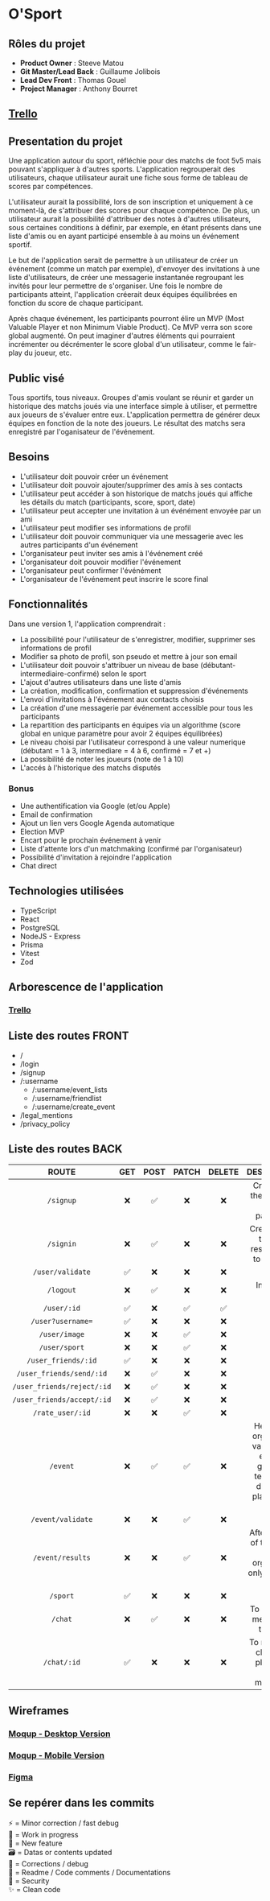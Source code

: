 # O'Sport

## Rôles du projet

- **Product Owner** : Steeve Matou
- **Git Master/Lead Back** : Guillaume Jolibois
- **Lead Dev Front** : Thomas Gouel
- **Project Manager** : Anthony Bourret

## [Trello](https://trello.com/b/Nkp4wJJY/osport)

## Presentation du projet

Une application autour du sport, réfléchie pour des matchs de foot 5v5 mais pouvant s'appliquer à d'autres sports. L'application regrouperait des utilisateurs, chaque utilisateur aurait une fiche sous forme de tableau de scores par compétences.

L'utilisateur aurait la possibilité, lors de son inscription et uniquement à ce moment-là, de s'attribuer des scores pour chaque compétence. De plus, un utilisateur aurait la possibilité d'attribuer des notes à d'autres utilisateurs, sous certaines conditions à définir, par exemple, en étant présents dans une liste d'amis ou en ayant participé ensemble à au moins un événement sportif.

Le but de l'application serait de permettre à un utilisateur de créer un événement (comme un match par exemple), d'envoyer des invitations à une liste d'utilisateurs, de créer une messagerie instantanée regroupant les invités pour leur permettre de s'organiser. Une fois le nombre de participants atteint, l'application créerait deux équipes équilibrées en fonction du score de chaque participant.

Après chaque événement, les participants pourront élire un MVP (Most Valuable Player et non Minimum Viable Product). Ce MVP verra son score global augmenté. On peut imaginer d'autres éléments qui pourraient incrémenter ou décrémenter le score global d'un utilisateur, comme le fair-play du joueur, etc.

## Public visé

Tous sportifs, tous niveaux. Groupes d'amis voulant se réunir et garder un historique des matchs joués via une interface simple à utiliser, et permettre aux joueurs de s'évaluer entre eux. L'application permettra de générer deux équipes en fonction de la note des joueurs. Le résultat des matchs sera enregistré par l'oganisateur de l'événement.

## Besoins

- L'utilisateur doit pouvoir créer un événement
- L'utilisateur doit pouvoir ajouter/supprimer des amis à ses contacts
- L'utilisateur peut accéder à son historique de matchs joués qui affiche les détails du match (participants, score, sport, date)
- L'utilisateur peut accepter une invitation à un événément envoyée par un ami
- L'utilisateur peut modifier ses informations de profil
- L'utilisateur doit pouvoir communiquer via une messagerie avec les autres participants d'un événement
- L'organisateur peut inviter ses amis à l'événement créé
- L'organisateur doit pouvoir modifier l'événement
- L'organisateur peut confirmer l'événément
- L'organisateur de l'événement peut inscrire le score final

## Fonctionnalités

Dans une version 1, l'application comprendrait :

- La possibilité pour l'utilisateur de s'enregistrer, modifier, supprimer ses informations de profil
- Modifier sa photo de profil, son pseudo et mettre à jour son email
- L'utilisateur doit pouvoir s'attribuer un niveau de base (débutant-intermediaire-confirmé) selon le sport
- L'ajout d'autres utilisateurs dans une liste d'amis
- La création, modification, confirmation et suppression d'événements
- L'envoi d'invitations à l'événement aux contacts choisis
- La création d'une messagerie par événement accessible pour tous les participants
- La repartition des participants en équipes via  un algorithme (score global en unique paramètre pour avoir 2 équipes équilibrées)
- Le niveau choisi par l'utilisateur correspond à une valeur numerique (débutant = 1 à 3, intermediare = 4 à 6, confirmé = 7 et +)
- La possibilité de noter les joueurs (note de 1 à 10)
- L'accés à l'historique des matchs disputés

### Bonus

- Une authentification via Google (et/ou Apple)
- Email de confirmation
- Ajout un lien vers Google Agenda automatique
- Election MVP
- Encart pour le prochain événement à venir
- Liste d'attente lors d'un matchmaking (confirmé par l'organisateur)
- Possibilité d'invitation à rejoindre l'application
- Chat direct

## Technologies utilisées

- TypeScript
- React
- PostgreSQL
- NodeJS - Express
- Prisma
- Vitest
- Zod

## Arborescence de l'application

### [Trello](https://www.figma.com/file/TBX27pwp27QdyIRzMbHJWE/OSport?type=design&node-id=44%3A2&mode=design&t=yfL0rgEu1itT30FB-1)

## Liste des routes FRONT

- /
- /login
- /signup
- /:username
  - /:username/event_lists
  - /:username/friendlist
  - /:username/create_event
- /legal_mentions
- /privacy_policy

## Liste des routes BACK

| ROUTE | GET | POST | PATCH | DELETE | DESCRIPTION |
| :---: | :---: | :---: | :---: | :---: | :---: |
| `/signup` | ❌ | ✅ | ❌ | ❌ | Creation of the user and hash password |
| `/signin` | ❌ | ✅ | ❌ | ❌ | Creation of a token to resend back to the front |
| `/user/validate` | ✅ | ❌ | ❌ | ❌ | |
| `/logout` | ❌ | ✅ | ❌ | ❌ | Invalidate token |
| `/user/:id` | ✅ | ❌ | ✅ | ✅ | |
| `/user?username=` | ✅ | ❌ | ❌ | ❌ | |
| `/user/image` | ❌ | ❌ | ✅ | ❌ | |
| `/user/sport` | ❌ | ❌ | ✅ | ❌ | |
| `/user_friends/:id` | ✅ | ❌ | ❌ | ❌ | |
| `/user_friends/send/:id` | ❌ | ✅ | ❌ | ❌ | |
| `/user_friends/reject/:id` | ❌ | ✅ | ❌ | ❌ | |
| `/user_friends/accept/:id` | ❌ | ✅ | ❌ | ❌ | |
| `/rate_user/:id` | ❌ | ❌ | ✅ | ❌ | |
| `/event` | ❌ | ✅ | ✅ | ❌ | Here, after organizator validate the event, it generate teams and distribute players (for Patch) |
| `/event/validate` | ❌ | ❌ | ✅ | ❌ | |
| `/event/results` | ❌ | ❌ | ✅ | ❌ | After the end of the event, the organizator only can save results |
| `/sport` | ✅ | ❌ | ❌ | ❌ | |
| `/chat` | ❌ | ✅ | ❌ | ❌ | To send new message to the chat |
| `/chat/:id` | ✅ | ❌ | ❌ | ❌ | To reload the chat, new players or chat messages |

## Wireframes

### [Moqup - Desktop Version](https://app.moqups.com/cCk3iLfr4qXsS0zye6MKNCvcdlGhEQ7r/view/page/ad64222d5)

### [Moqup - Mobile Version](https://app.moqups.com/W7DPy5eEV1H5z1EvA04u3hCgxf7e6vlT/view/page/ad64222d5)

### [Figma](https://www.figma.com/file/iscZuzxtxFLezgHNrOi2E1/Untitled?type=design&node-id=9-2&mode=design&t=H0gntgd6xWjKuWgj-0)

## Se repérer dans les commits

:zap: = Minor correction / fast debug \
:construction: = Work in progress \
:tada: = New feature \
:card_file_box: = Datas or contents updated \
:hammer: = Corrections / debug \
:memo: = Readme / Code comments / Documentations \
:rotating_light: = Security \
:sparkles: = Clean code
